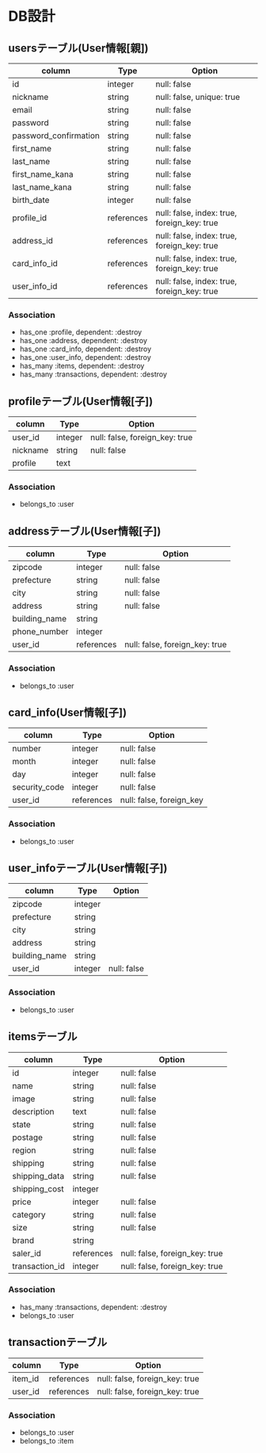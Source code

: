 # DB設計

## usersテーブル(User情報[親])
|column  |Type    |Option |
|--------|--------|-------|
|id      |integer |null: false|
|nickname|string  |null: false, unique: true|
|email   |string  |null: false|
|password|string  |null: false|
|password_confirmation|string|null: false|
|first_name|string|null: false|
|last_name |string|null: false|
|first_name_kana|string|null: false|
|last_name_kana |string|null: false|
|birth_date|integer|null: false|
|profile_id|references|null: false, index: true, foreign_key: true|
|address_id|references|null: false, index: true, foreign_key: true|
|card_info_id|references|null: false, index: true, foreign_key: true|
|user_info_id|references|null: false, index: true, foreign_key: true|

### Association
- has_one :profile, dependent: :destroy
- has_one :address, dependent: :destroy
- has_one :card_info, dependent: :destroy
- has_one :user_info, dependent: :destroy
- has_many :items, dependent: :destroy
- has_many :transactions, dependent: :destroy

## profileテーブル(User情報[子])
|column  |Type    |Option |
|--------|--------|-------|
|user_id |integer |null: false, foreign_key: true|
|nickname|string  |null: false|
|profile |text    ||

### Association
- belongs_to :user

## addressテーブル(User情報[子])
|column  |Type    |Option |
|--------|--------|-------|
|zipcode |integer|null: false|
|prefecture|string|null: false|
|city    |string|null: false|
|address |string|null: false|
|building_name|string||
|phone_number|integer||
|user_id |references|null: false, foreign_key: true|

### Association
- belongs_to :user

## card_info(User情報[子])
|column  |Type    |Option |
|--------|--------|-------|
|number  |integer |null: false|
|month   |integer |null: false|
|day     |integer |null: false|
|security_code|integer|null: false|
|user_id |references |null: false, foreign_key|

### Association
- belongs_to :user

## user_infoテーブル(User情報[子])
|column  |Type    |Option |
|--------|--------|-------|
|zipcode |integer ||
|prefecture|string||
|city    |string  ||
|address |string  ||
|building_name|string||
|user_id |integer |null: false|

### Association
- belongs_to :user

## itemsテーブル
|column  |Type    |Option |
|--------|--------|-------|
|id      |integer |null: false|
|name    |string  |null: false|
|image   |string  |null: false|
|description|text |null: false|
|state   |string  |null: false|
|postage |string  |null: false|
|region  |string  |null: false|
|shipping|string  |null: false|
|shipping_data|string|null: false|
|shipping_cost|integer|
|price   |integer |null: false|
|category|string  |null: false|
|size    |string  |null: false|
|brand   |string  ||
|saler_id|references|null: false, foreign_key: true|
|transaction_id|integer|null: false, foreign_key: true|

### Association
- has_many :transactions, dependent: :destroy
- belongs_to :user

## transactionテーブル
|column  |Type    |Option |
|--------|--------|-------|
|item_id |references|null: false, foreign_key: true|
|user_id |references|null: false, foreign_key: true|

### Association
- belongs_to :user
- belongs_to :item
